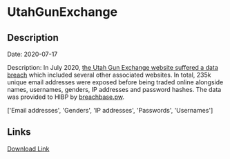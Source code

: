 # UtahGunExchange

## Description

Date: 2020-07-17

Description:
In July 2020, <a href="https://www.forbes.com/sites/daveywinder/2020/08/15/gun-owners-beware-hacker-offers-240000-stolen-records-on-dark-web-report-utah-gun-exchange-amazon-cloud/" target="_blank" rel="noopener">the Utah Gun Exchange website suffered a data breach</a> which included several other associated websites. In total, 235k unique email addresses were exposed before being traded online alongside names, usernames, genders, IP addresses and password hashes. The data was provided to HIBP by <a href="https://breachbase.pw/" target="_blank" rel="noopener">breachbase.pw</a>.


['Email addresses', 'Genders', 'IP addresses', 'Passwords', 'Usernames']

## Links

[Download Link](https://link-to.net/1229997/604.0463368498124/dynamic/?r=dXRhaGd1bmV4Y2hhbmdlLmNvbQ==)